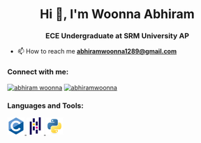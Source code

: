 <h1 align="center">Hi 👋, I'm Woonna Abhiram</h1>
<h3 align="center">ECE Undergraduate at SRM University AP</h3>

- 📫 How to reach me **abhiramwoonna1289@gmail.com**

<h3 align="left">Connect with me:</h3>
<p align="left">
<a href="https://linkedin.com/in/abhiram woonna" target="blank"><img align="center" src="https://raw.githubusercontent.com/rahuldkjain/github-profile-readme-generator/master/src/images/icons/Social/linked-in-alt.svg" alt="abhiram woonna" height="30" width="40" /></a>
<a href="https://www.codechef.com/users/abhiramwoonna" target="blank"><img align="center" src="https://cdn.jsdelivr.net/npm/simple-icons@3.1.0/icons/codechef.svg" alt="abhiramwoonna" height="30" width="40" /></a>
</p>

<h3 align="left">Languages and Tools:</h3>
<p align="left"> <a href="https://www.cprogramming.com/" target="_blank" rel="noreferrer"> <img src="https://raw.githubusercontent.com/devicons/devicon/master/icons/c/c-original.svg" alt="c" width="40" height="40"/> </a> <a href="https://pandas.pydata.org/" target="_blank" rel="noreferrer"> <img src="https://raw.githubusercontent.com/devicons/devicon/2ae2a900d2f041da66e950e4d48052658d850630/icons/pandas/pandas-original.svg" alt="pandas" width="40" height="40"/> </a> <a href="https://www.python.org" target="_blank" rel="noreferrer"> <img src="https://raw.githubusercontent.com/devicons/devicon/master/icons/python/python-original.svg" alt="python" width="40" height="40"/> </a> </p>
